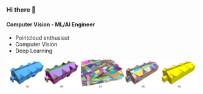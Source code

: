 ### Hi there 👋

#### Computer Vision - ML/AI Engineer
- Pointcloud enthusiast
- Computer Vision
- Deep Learning

![Polyfit](https://github.com/LiangliangNan/PolyFit/blob/main/images/polyfit.png)
